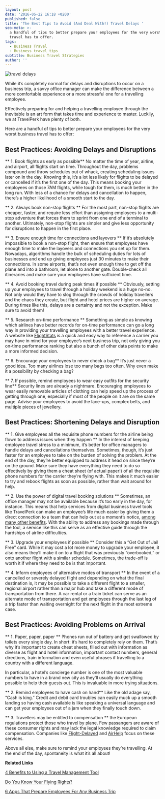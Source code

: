 ```yaml
---
layout: post
date: '2016-06-22 16:18 +0200'
published: false
title: 'The Best Tips to Avoid (And Deal With!) Travel Delays '
seo-meta: >-
  a handful of tips to better prepare your employees for the very worst business
  travel has to offer.
tags:
  - Business Travel
  - Business travel tips
subtitle: Business Travel Strategies
author: ''
---
```

![travel delays]({{site.baseurl}}/blog-media/e138d09c-137f-4e0d-a0ee-4771c3c917ae.png)

While it’s completely normal for delays and disruptions to occur on a business trip, a savvy office manager can make the difference between a more comfortable experience or a more stressful one for a travelling employee. 

Effectively preparing for and helping a travelling employee through the inevitable is an art form that takes time and experience to master. Luckily, we at TravelPerk have plenty of both. 

Here are a handful of tips to better prepare your employees for the very worst business travel has to offer: 

## Best Practices: Avoiding Delays and Disruptions ##

** 1. Book flights as early as possible**
No matter the time of year, airline, and airport, all flights start on time. Throughout the day, problems compound and throw schedules out of whack, creating scheduling issues later on in the day. Knowing this, it’s a lot less likely for flights to be delayed or cancelled if it’s the first one of the day. This means booking your employees on those 7AM flights, while tough for them, is much better in the long run. With less of a chance for delays and cancellation to happen, there’s a higher likelihood of a smooth start to the day. 

** 2. Always book non-stop flights **
For the most part, non-stop flights are cheaper, faster, and require less effort than assigning employees to a multi-stop adventure that forces them to sprint from one end of a terminal to another. Ultimately, non-stop flights are simpler and give less opportunity for disruptions to happen in the first place.

** 3. Ensure enough time for connections and layovers **
If it’s absolutely impossible to book a non-stop flight, then ensure that employees have enough time to make the layovers and connections you set up for them. Nowadays, algorithms handle the bulk of scheduling duties for lots of businesses and end up giving employees just 30 minutes to make their connections. In some airports, that’s not even enough time to get off the plane and into a bathroom, let alone to another gate. Double-check all itineraries and make sure your employees have sufficient time. 

** 4. Avoid booking travel during peak times if possible **
Obviously, setting up your employees to travel through a holiday weekend is a huge no-no. Not only would they have to slog through the crowds of holiday travellers and the chaos they create, but flight and hotel prices are higher on average. During times like this, delays are a certainty and not the exception. Make sure to avoid them! 

** 5.  Research on-time performance **
Something as simple as knowing which airlines have better records for on-time performance can go a long way in providing your travelling employees with a better travel experience. A website like [FlightStats](http://www.flightstats.com/go/Home/home.do) is a quick and easy way to reference a carrier you may have in mind for your employee’s next business trip, not only giving you on-time performance ranking but also a bunch of other data points to make a more informed decision. 

** 6. Encourage your employees to never check a bag**
It’s just never a good idea. Too many airlines lose too many bags too often. Why even make it a possibility by checking a bag?
   
** 7. If possible, remind employees to wear easy outfits for the security line**
Security lines are already a nightmare. Encouraging employees to wear easily removable articles of clothing can help speed up the process of getting through one, especially if most of the people on it are on the same page. Advise your employees to avoid the lace-ups, complex belts, and multiple pieces of jewellery.

## Best Practices: Shortening Delays and Disruption ##

** 1. Give employees all the requisite phone numbers for the airline being flown to address issues when they happen **
In the interest of keeping employee travel stress to a minimum, it’s better for office managers to handle delays and cancellations themselves. Sometimes, though, it’s just faster for an employee to take on the burden of solving the problem. At the end of the day, they’re better equipped to address it head on since they’re on the ground. Make sure they have everything they need to do so effectively by giving them a cheat sheet (of actual paper!) of all the requisite phone numbers for the carrier they’re flying with. This makes it much easier to try and rebook flights as soon as possible, rather than wait around for help.

** 2. Use the power of digital travel booking solutions **
Sometimes, an office manager may not be available because it’s too early in the day, for instance. This means that help services from digital business travel tools like TravelPerk can make an employee’s life much easier by giving them a direct connection to a team that can help out at a moment’s notice, [among many other benefits](http://travelperk.com/blog/4-benefits-to-using-a-travel-management-tool/). With the ability to address any bookings made through the tool, a service like this can serve as an effective guide through the hardships of airline difficulties.

** 3. Upgrade your employees if possible **
Consider this a “Get Out of Jail Free” card. While it may cost a lot more money to upgrade your employee, it also means they’ll make it on to a flight that was previously “overbooked,” or onto another flight with a similar schedule. Sometimes, the trade-off is worth it if where they need to be is that important.

** 4. Inform employees of alternative modes of transport **
In the event of a cancelled or severely delayed flight and depending on what the final destination is, it may be possible to take a different flight to a smaller, regional airport rather than a major hub and take a different mode of transportation from there. A car rental or a train ticket can serve as an alternate mode of transportation and get employees through the last leg of a trip faster than waiting overnight for the next flight in the most extreme case. 

## Best Practices: Avoiding Problems on Arrival ## 

** 1. Paper, paper, paper **
Phones run out of battery and get swallowed by toilets every single day. In short: it’s hard to completely rely on them. That’s why it’s important to create cheat sheets, filled out with information as diverse as flight and hotel information, important contact numbers, general directions, train information and even useful phrases if travelling to a country with a different language. 

In particular, a hotel’s concierge number is one of the most valuable numbers to have in a brand new city as they’ll usually do everything possible to help their guests out. This is invaluable in more trying situations. 

** 2. Remind employees to have cash on hand**
Like the old adage say, “Cash is king.” Credit and debit card troubles can easily muck up a smooth landing so having cash available is like speaking a universal language and can get your employees out of a jam when they finally touch down.

** 3. Travellers may be entitled to compensation **
the European regulations protect those who travel by plane. Few passangers are aware of these consumer rights and may lack the legal knowledge required to claim compensation. Companies like [Flight-Delayed](https://www.flight-delayed.co.uk/your-rights) and [AirHelp](https://www.airhelp.com/es/) focus on these services.


Above all else, make sure to remind your employees they’re travelling. At the end of the day, spontaneity is what it’s all about! 



**Related Links**

[4 Benefits to Using a Travel Management Tool](http://travelperk.com/blog/4-benefits-to-using-a-travel-management-tool/)

[Do You Know Your Flying Rights?](http://travelperk.com/blog/6-creative-solutions-that-help-you-network-and-socialize-while-traveling/)

[6 Apps That Prepare Employees For Any Business Trip](http://travelperk.com/blog/alternatives-to-the-alternative-five-trendy-accommodations-beyond-airbnb/)
